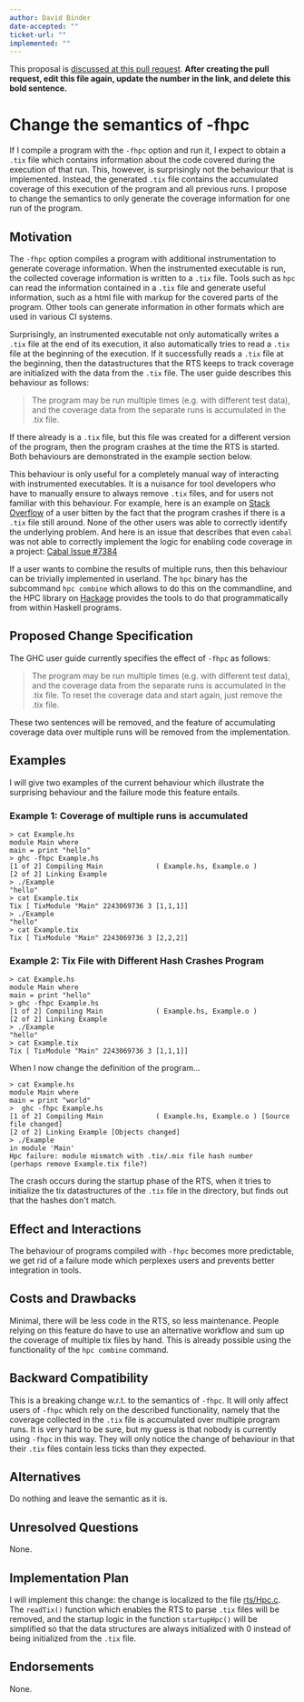 ```yaml
---
author: David Binder
date-accepted: ""
ticket-url: ""
implemented: ""
---
```


This proposal is [discussed at this pull request](https://github.com/ghc-proposals/ghc-proposals/pull/0>).
**After creating the pull request, edit this file again, update the number in
the link, and delete this bold sentence.**

# Change the semantics of -fhpc

If I compile a program with the `-fhpc` option and run it, I expect to obtain a `.tix` file which contains information about the code covered during the execution of that run.
This, however, is surprisingly not the behaviour that is implemented.
Instead, the generated `.tix` file contains the accumulated coverage of this execution of the program and all previous runs.
I propose to change the semantics to only generate the coverage information for one run of the program.

## Motivation

The `-fhpc` option compiles a program with additional instrumentation to generate coverage information.
When the instrumented executable is run, the collected coverage information is written to a `.tix` file.
Tools such as `hpc` can read the information contained in a `.tix` file and generate useful information, such as
a html file with markup for the covered parts of the program. Other tools can generate information in other
formats which are used in various CI systems.

Surprisingly, an instrumented executable not only automatically writes a `.tix` file at the end of its execution, it also
automatically tries to read a `.tix` file at the beginning of the execution.
If it successfully reads a `.tix` file at the beginning, then the datastructures that the RTS keeps to track coverage
are initialized with the data from the `.tix` file. The user guide describes this behaviour as follows:

> The program may be run multiple times (e.g. with different test data), and the coverage data from the separate runs is accumulated in the .tix file.

If there already is a `.tix` file, but this file was created for a different version of the program, then the program crashes at the time the RTS is started.
Both behaviours are demonstrated in the example section below.

This behaviour is only useful for a completely manual way of interacting with instrumented executables.
It is a nuisance for tool developers who have to manually ensure to always remove
`.tix` files, and for users not familiar with this behaviour.
For example, here is an example on [Stack Overflow](https://stackoverflow.com/questions/28416827/cabal-and-hpc-and-errors-when-running-tests-with-code-coverage) of a user bitten by
the fact that the program crashes if there is a `.tix` file still around. None of the other users was able to correctly identify the underlying problem.
And here is an issue that describes that even `cabal` was not able to correctly implement the logic for enabling code coverage in a project: [Cabal Issue #7384](https://github.com/haskell/cabal/issues/7384)

If a user wants to combine the results of multiple runs, then this behaviour can be trivially implemented in userland. 
The `hpc` binary has the subcommand `hpc combine` which allows to do this on the commandline, and the HPC library  on [Hackage](https://hackage.haskell.org/package/hpc) provides the tools to do that programmatically from within Haskell programs.


## Proposed Change Specification

The GHC user guide currently specifies the effect of `-fhpc` as follows:

> The program may be run multiple times (e.g. with different test data), and the coverage data from the separate runs is accumulated in the .tix file. To reset the coverage data and start again, just remove the .tix file. 

These two sentences will be removed, and the feature of accumulating coverage data over multiple runs will be removed from the implementation.

## Examples

I will give two examples of the current behaviour which illustrate the surprising behaviour
and the failure mode this feature entails.

### Example 1: Coverage of multiple runs is accumulated

```console
> cat Example.hs
module Main where
main = print "hello"
> ghc -fhpc Example.hs
[1 of 2] Compiling Main             ( Example.hs, Example.o )
[2 of 2] Linking Example
> ./Example
"hello"
> cat Example.tix
Tix [ TixModule "Main" 2243069736 3 [1,1,1]]
> ./Example
"hello"
> cat Example.tix
Tix [ TixModule "Main" 2243069736 3 [2,2,2]]
```

### Example 2: Tix File with Different Hash Crashes Program

```console
> cat Example.hs
module Main where
main = print "hello"
> ghc -fhpc Example.hs
[1 of 2] Compiling Main             ( Example.hs, Example.o )
[2 of 2] Linking Example
> ./Example
"hello"
> cat Example.tix
Tix [ TixModule "Main" 2243069736 3 [1,1,1]]
```

When I now change the definition of the program...

```console
> cat Example.hs
module Main where
main = print "world"
>  ghc -fhpc Example.hs
[1 of 2] Compiling Main             ( Example.hs, Example.o ) [Source file changed]
[2 of 2] Linking Example [Objects changed]
> ./Example
in module 'Main'
Hpc failure: module mismatch with .tix/.mix file hash number
(perhaps remove Example.tix file?)
```

The crash occurs during the startup phase of the RTS, when it tries to initialize the
tix datastructures of the `.tix` file in the directory, but finds out that the hashes
don't match.

## Effect and Interactions

The behaviour of programs compiled with `-fhpc` becomes more predictable, we get rid
of a failure mode which perplexes users and prevents better integration in tools.

## Costs and Drawbacks

Minimal, there will be less code in the RTS, so less maintenance. People relying
on this feature do have to use an alternative workflow and sum up the coverage of
multiple tix files by hand. This is already possible using the functionality of the
`hpc combine` command.


## Backward Compatibility

This is a breaking change w.r.t. to the semantics of `-fhpc`.
It will only affect users of `-fhpc` which rely on the described functionality,
namely that the coverage collected in the `.tix` file is accumulated over multiple
program runs. It is very hard to be sure, but my guess is that nobody is currently
using `-fhpc` in this way. They will only notice the change of behaviour in that
their `.tix` files contain less ticks than they expected.

## Alternatives

Do nothing and leave the semantic as it is.

## Unresolved Questions

None.

## Implementation Plan

I will implement this change: the change is localized to the file [rts/Hpc.c](https://gitlab.haskell.org/ghc/ghc/-/blob/master/rts/Hpc.c).
The `readTix()` function which enables the RTS to parse `.tix` files will be removed, and the startup logic in the function `startupHpc()` will be simplified so that the data structures are always initialized with 0 instead of being initialized from the `.tix` file.

## Endorsements

None.
